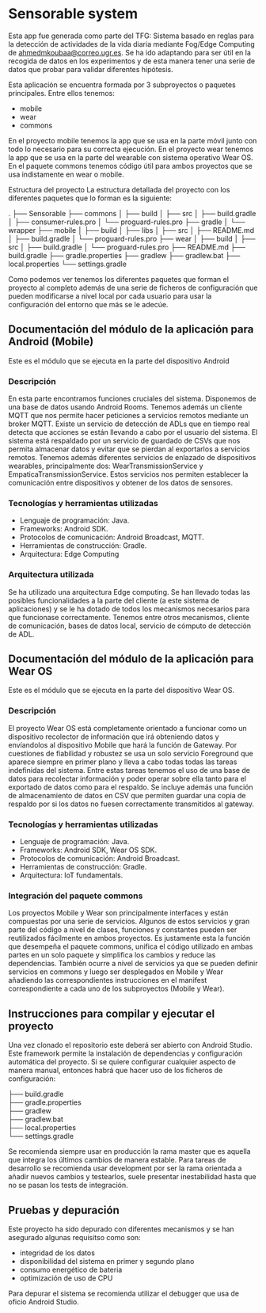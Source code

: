 # Sensorable system

Esta app fue generada como parte del TFG: Sistema basado en reglas para la detección de actividades de la vida diaria mediante Fog/Edge Computing de ahmedmkoubaa@correo.ugr.es. Se ha ido adaptando para ser útil en la recogida de datos en los experimentos y de esta manera tener una serie de datos que probar para validar diferentes hipótesis.

Esta aplicación se encuentra formada por 3 subproyectos o paquetes principales. Entre ellos tenemos:

- mobile
- wear
- commons

En el proyecto mobile tenemos la app que se usa en la parte móvil junto con todo lo necesario para su correcta ejecución.
En el proyecto wear tenemos la app que se usa en la parte del wearable con sistema operativo Wear OS.
En el paquete commons tenemos código útil para ambos proyectos que se usa indistamente en wear o mobile.

Estructura del proyecto
La estructura detallada del proyecto con los diferentes paquetes que lo forman es la siguiente:

.
├── Sensorable
├── commons
│ ├── build
│ ├── src
│ ├── build.gradle
│ ├── consumer-rules.pro
│ └── proguard-rules.pro
├── gradle
│ └── wrapper
├── mobile
│ ├── build
│ ├── libs
│ ├── src
│ ├── README.md
│ ├── build.gradle
│ └── proguard-rules.pro
├── wear
│ ├── build
│ ├── src
│ ├── build.gradle
│ └── proguard-rules.pro
├── README.md
├── build.gradle
├── gradle.properties
├── gradlew
├── gradlew.bat
├── local.properties
└── settings.gradle

Como podemos ver tenemos los diferentes paquetes que forman el proyecto al completo además de una serie de ficheros de configuración que pueden modificarse a nivel local por cada usuario para usar la configuración del entorno que más se le adecúe.

## Documentación del módulo de la aplicación para Android (Mobile)

Este es el módulo que se ejecuta en la parte del dispositivo Android

### Descripción

En esta parte encontramos funciones cruciales del sistema. Disponemos de una base de datos usando Android Rooms.
Tenemos además un cliente MQTT que nos permite hacer peticiones a servicios remotos mediante un broker MQTT.
Existe un servicio de detección de ADLs que en tiempo real detecta que acciones se están llevando a cabo por el usuario del sistema.
El sistema está respaldado por un servicio de guardado de CSVs que nos permita almacenar datos y evitar que se pierdan al exportarlos a servicios remotos.
Tenemos además diferentes servicios de enlazado de dispositivos wearables, principalmente dos: WearTransmissionService y EmpaticaTransmissionService. Estos servicios nos permiten establecer la comunicación entre dispositivos y obtener de los datos de sensores.

### Tecnologías y herramientas utilizadas

- Lenguaje de programación: Java.
- Frameworks: Android SDK.
- Protocolos de comunicación: Android Broadcast, MQTT.
- Herramientas de construcción: Gradle.
- Arquitectura: Edge Computing

### Arquitectura utilizada

Se ha utilizado una arquitectura Edge computing. Se han llevado todas las posibles funcionalidades a la parte del cliente (a este sistema de aplicaciones) y se le ha dotado de todos los mecanismos necesarios para que funcionase correctamente. Tenemos entre otros mecanismos, cliente de comunicación, bases de datos local, servicio de cómputo de detección de ADL.

## Documentación del módulo de la aplicación para Wear OS

Este es el módulo que se ejecuta en la parte del dispositivo Wear OS.

### Descripción

El proyecto Wear OS está completamente orientado a funcionar como un dispositivo recolector de información que irá obteniendo datos y envíandolos al dispositivo Mobile que hará la función de Gateway.
Por cuestiones de fiabilidad y robustez se usa un solo servicio Foreground que aparece siempre en primer plano y lleva a cabo todas todas las tareas indefinidas del sistema. Entre estas tareas tenemos el uso de una base de datos para recolectar información y poder operar sobre ella tanto para el exportado de datos como para el respaldo.
Se incluye además una función de almacenamiento de datos en CSV que permiten guardar una copia de respaldo por si los datos no fuesen correctamente transmitidos al gateway.

### Tecnologías y herramientas utilizadas

- Lenguaje de programación: Java.
- Frameworks: Android SDK, Wear OS SDK.
- Protocolos de comunicación: Android Broadcast.
- Herramientas de construcción: Gradle.
- Arquitectura: IoT fundamentals.

### Integración del paquete commons

Los proyectos Mobile y Wear son principalmente interfaces y están compuestas por una serie de servicios. Algunos de estos servicios y gran parte del código a nivel de clases, funciones y constantes pueden ser reutilizados fácilmente en ambos proyectos. Es justamente esta la función que desempeña el paquete commons, unifica el código utilizado en ambas partes en un solo paquete y simplifica los cambios y reduce las dependencias. También ocurre a nivel de servicios ya que se pueden definir servicios en commons y luego ser desplegados en Mobile y Wear añadiendo las correspondientes instrucciones en el manifest correspondiente a cada uno de los subproyectos (Mobile y Wear).

## Instrucciones para compilar y ejecutar el proyecto

Una vez clonado el repositorio este deberá ser abierto con Android Studio. Este framework permite la instalación de dependencias y configuración automática del proyecto. Si se quiere configurar cualquier aspecto de manera manual, entonces habrá que hacer uso de los ficheros de configuración:

├── build.gradle\
├── gradle.properties\
├── gradlew\
├── gradlew.bat\
├── local.properties\
└── settings.gradle

Se recomienda siempre usar en producción la rama master que es aquella que integra los últimos cambios de manera estable.
Para tareas de desarrollo se recomienda usar development por ser la rama orientada a añadir nuevos cambios y testearlos, suele presentar inestabilidad hasta que no se pasan los tests de integración.

## Pruebas y depuración

Este proyecto ha sido depurado con diferentes mecanismos y se han asegurado algunas requisitso como son:

- integridad de los datos
- disponibilidad del sistema en primer y segundo plano
- consumo energético de bateria
- optimización de uso de CPU

Para depurar el sistema se recomienda utilizar el debugger que usa de oficio Android Studio.
